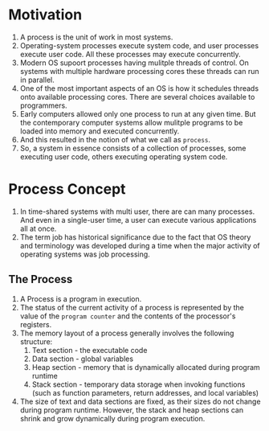 # Motivation
1. A process is the unit of work in most systems.
2. Operating-system processes execute system code, and user processes execute user code. All these processes may execute concurrently.
3. Modern OS supoort processes having mulitple threads of control. On systems with multiple hardware processing cores these threads can run in parallel.
4. One of the most important aspects of an OS is how it schedules threads onto available processing cores. There are several choices available to programmers.
5. Early computers allowed only one process to run at any given time. But the contemporary computer systems allow mulitple programs to be loaded into memory and executed concurrently.
6. And this resulted in the notion of what we call as `process`.
7. So, a system in essence consists of a collection of processes, some executing user code, others executing operating system code.
# Process Concept
1. In time-shared systems with multi user, there are can many processes. And even in a single-user time, a user can execute various applications all at once.
2. The term job has historical significance due to the fact that OS theory and terminology was developed during a time when the major activity of operating systems was job processing.
## The Process
1. A Process is a program in execution.
2. The status of the current activity of a process is represented by the value of the `program counter` and the contents of the processor's registers.
3. The memory layout of a process generally involves the following structure:
    1. Text section - the executable code
    2. Data section - global variables
    3. Heap section - memory that is dynamically allocated during program runtime
    4. Stack section - temporary data storage when invoking functions (such as function parameters, return addresses, and local variables)
4. The size of text and data sections are fixed, as their sizes do not change during program runtime. However, the stack and heap sections can shrink and grow dynamically during program execution.
